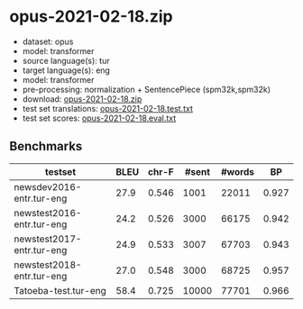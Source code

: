 # opus-2021-02-18.zip

* dataset: opus
* model: transformer
* source language(s): tur
* target language(s): eng
* model: transformer
* pre-processing: normalization + SentencePiece (spm32k,spm32k)
* download: [opus-2021-02-18.zip](https://object.pouta.csc.fi/Tatoeba-MT-models/tur-eng/opus-2021-02-18.zip)
* test set translations: [opus-2021-02-18.test.txt](https://object.pouta.csc.fi/Tatoeba-MT-models/tur-eng/opus-2021-02-18.test.txt)
* test set scores: [opus-2021-02-18.eval.txt](https://object.pouta.csc.fi/Tatoeba-MT-models/tur-eng/opus-2021-02-18.eval.txt)

## Benchmarks

| testset | BLEU  | chr-F | #sent | #words | BP |
|---------|-------|-------|-------|--------|----|
| newsdev2016-entr.tur-eng 	| 27.9 	| 0.546 	| 1001 	| 22011 	| 0.927 |
| newstest2016-entr.tur-eng 	| 24.2 	| 0.526 	| 3000 	| 66175 	| 0.942 |
| newstest2017-entr.tur-eng 	| 24.9 	| 0.533 	| 3007 	| 67703 	| 0.943 |
| newstest2018-entr.tur-eng 	| 27.0 	| 0.548 	| 3000 	| 68725 	| 0.957 |
| Tatoeba-test.tur-eng 	| 58.4 	| 0.725 	| 10000 	| 77701 	| 0.966 |

